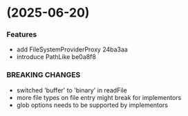 #  (2025-06-20)


### Features

* add FileSystemProviderProxy 24ba3aa
* introduce PathLike be0a8f8


### BREAKING CHANGES

* switched 'buffer' to 'binary' in readFile
* more file types on file entry might break for implementors
* glob options needs to be supported by implementors



